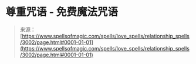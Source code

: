 <!--yml

category: 未分类

date: 2024-06-12 18:36:45

-->

# 尊重咒语 - 免费魔法咒语

> 来源：[https://www.spellsofmagic.com/spells/love_spells/relationship_spells/3002/page.html#0001-01-01](https://www.spellsofmagic.com/spells/love_spells/relationship_spells/3002/page.html#0001-01-01)
